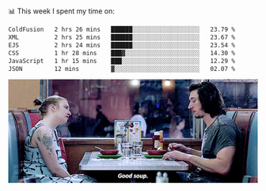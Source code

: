 📊 This week I spent my time on:
<!--START_SECTION:waka-->

```text
ColdFusion   2 hrs 26 mins   ██████░░░░░░░░░░░░░░░░░░░   23.79 %
XML          2 hrs 25 mins   ██████░░░░░░░░░░░░░░░░░░░   23.67 %
EJS          2 hrs 24 mins   ██████░░░░░░░░░░░░░░░░░░░   23.54 %
CSS          1 hr 28 mins    ███▓░░░░░░░░░░░░░░░░░░░░░   14.30 %
JavaScript   1 hr 15 mins    ███░░░░░░░░░░░░░░░░░░░░░░   12.29 %
JSON         12 mins         ▓░░░░░░░░░░░░░░░░░░░░░░░░   02.07 %
```

<!--END_SECTION:waka-->


![](goodSoup.gif)
